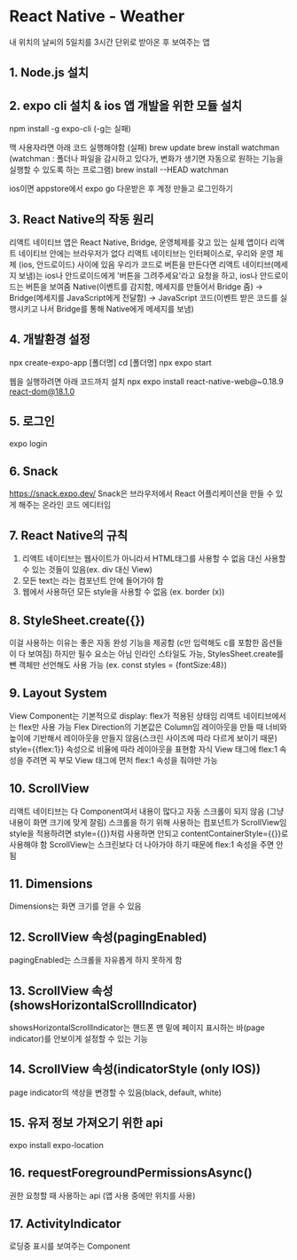 # React Native - Weather

내 위치의 날씨의 5일치를 3시간 단위로 받아온 후 보여주는 앱

## 1. Node.js 설치

## 2. expo cli 설치 & ios 앱 개발을 위한 모듈 설치

npm install -g expo-cli (-g는 실패)

맥 사용자라면 아래 코드 실행해야함 (실패)
brew update
brew install watchman (watchman : 폴더나 파일을 감시하고 있다가, 변화가 생기면 자동으로 원하는 기능을 실행할 수 있도록 하는 프로그램)
brew install --HEAD watchman

ios이면 appstore에서 expo go 다운받은 후 계정 만들고 로그인하기

## 3. React Native의 작동 원리

리액트 네이티브 앱은 React Native, Bridge, 운영체제를 갖고 있는 실제 앱이다
리액트 네이티브 안에는 브라우저가 없다
리액트 네이티브는 인터페이스로, 우리와 운영 체제 (ios, 안드로이드) 사이에 있음
우리가 코드로 버튼을 만든다면 리액트 네이티브(메세지 보냄)는 ios나 안드로이드에게 '버튼을 그려주세요'라고 요청을 하고, ios나 안드로이드는 버튼을 보여줌
Native(이벤트를 감지함, 메세지를 만들어서 Bridge 줌) -> Bridge(메세지를 JavaScript에게 전달함) -> JavaScript 코드(이벤트 받은 코드를 실행시키고 나서 Bridge를 통해 Native에게 메세지를 보냄)

## 4. 개발환경 설정

npx create-expo-app [폴더명]
cd [폴더명]
npx expo start

웹을 실행하려면 아래 코드까지 설치
npx expo install react-native-web@~0.18.9 react-dom@18.1.0

## 5. 로그인

expo login

## 6. Snack

https://snack.expo.dev/
Snack은 브라우저에서 React 어플리케이션을 만들 수 있게 해주는 온라인 코드 에디터임

## 7. React Native의 규칙

1. 리액트 네이티브는 웹사이트가 아니라서 HTML태그를 사용할 수 없음
   대신 사용할 수 있는 것들이 있음(ex. div 대신 View)
2. 모든 text는 <Text>라는 컴포넌트 안에 들어가야 함
3. 웹에서 사용하던 모든 style을 사용할 수 없음 (ex. border (x))

## 8. StyleSheet.create({})

이걸 사용하는 이유는 좋은 자동 완성 기능을 제공함 (c만 입력해도 c를 포함한 옵션들이 다 보여짐)
하지만 필수 요소는 아님
인라인 스타일도 가능, StylesSheet.create를 뺀 객체만 선언해도 사용 가능 (ex. const styles = {fontSize:48})

## 9. Layout System

View Component는 기본적으로 display: flex가 적용된 상태임
리액트 네이티브에서는 flex만 사용 가능
Flex Direction의 기본값은 Column임
레이아웃을 만들 때 너비와 높이에 기반해서 레이아웃을 만들지 않음(스크린 사이즈에 따라 다르게 보이기 때문)
style={{flex:1}} 속성으로 비율에 따라 레이아웃을 표현함
자식 View 태그에 flex:1 속성을 주려면 꼭 부모 View 태그에 먼저 flex:1 속성을 줘야만 가능

## 10. ScrollView

리액트 네이티브는 다 Component여서 내용이 많다고 자동 스크롤이 되지 않음 (그냥 내용이 화면 크기에 맞게 잘림)
스크롤을 하기 위해 사용하는 컴포넌트가 ScrollView임
style을 적용하려면 style={{}}처럼 사용하면 안되고 contentContainerStyle={{}}로 사용해야 함
ScrollView는 스크린보다 더 나아가야 하기 때문에 flex:1 속성을 주면 안됨

## 11. Dimensions

Dimensions는 화면 크기를 얻을 수 있음

## 12. ScrollView 속성(pagingEnabled)

pagingEnabled는 스크롤을 자유롭게 하지 못하게 함

## 13. ScrollView 속성(showsHorizontalScrollIndicator)

showsHorizontalScrollIndicator는 핸드폰 맨 밑에 페이지 표시하는 바(page indicator)를 안보이게 설정할 수 있는 기능

## 14. ScrollView 속성(indicatorStyle (only IOS))

page indicator의 색상을 변경할 수 있음(black, default, white)

## 15. 유저 정보 가져오기 위한 api

expo install expo-location

## 16. requestForegroundPermissionsAsync()

권한 요청할 때 사용하는 api (앱 사용 중에만 위치를 사용)

## 17. ActivityIndicator

로딩중 표시를 보여주는 Component
